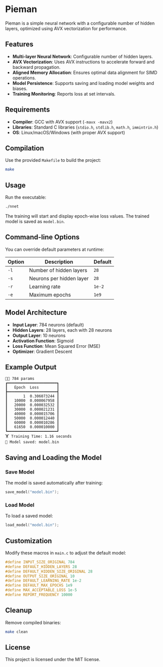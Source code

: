 # Pieman

Pieman is a simple neural network with a configurable number of hidden layers, 
optimized using AVX vectorization for performance. 

## Features

- **Multi-layer Neural Network**: Configurable number of hidden layers.
- **AVX Vectorization**: Uses AVX instructions to accelerate forward and backward propagation.
- **Aligned Memory Allocation**: Ensures optimal data alignment for SIMD operations.
- **Model Persistence**: Supports saving and loading model weights and biases.
- **Training Monitoring**: Reports loss at set intervals.

## Requirements

- **Compiler**: GCC with AVX support (`-mavx -mavx2`)
- **Libraries**: Standard C libraries (`stdio.h`, `stdlib.h`, `math.h`, `immintrin.h`)
- **OS**: Linux/macOS/Windows (with proper AVX support)

## Compilation

Use the provided `Makefile` to build the project:

```sh
make
```

## Usage

Run the executable:

```sh
./nnet
```

The training will start and display epoch-wise loss values. The trained model is saved as `model.bin`.

## Command-line Options

You can override default parameters at runtime:

| Option | Description | Default |
| ------ | ----------- | ------- |
| `-l`   | Number of hidden layers | `28` |
| `-s`   | Neurons per hidden layer | `28` |
| `-r`   | Learning rate | `1e-2` |
| `-e`   | Maximum epochs | `1e9` |

## Model Architecture

- **Input Layer**: 784 neurons (default)
- **Hidden Layers**: 28 layers, each with 28 neurons
- **Output Layer**: 10 neurons
- **Activation Function**: Sigmoid
- **Loss Function**: Mean Squared Error (MSE)
- **Optimizer**: Gradient Descent

## Example Output

```
👨‍🎓 784 params
┏━━━━━━━━━━━━━━━━━━━━━━┓
┃   Epoch  Loss        ┃
┣━━━━━━━━━━━━━━━━━━━━━━┫
┃       1  0.306073244 ┃
┃   10000  0.000067958 ┃
┃   20000  0.000032532 ┃
┃   30000  0.000021231 ┃
┃   40000  0.000015706 ┃
┃   50000  0.000012440 ┃
┃   60000  0.000010286 ┃
┃   61650  0.000010000 ┃
┗━━━━━━━━━━━━━━━━━━━━━━┛
🏋️ Training Time: 1.16 seconds
💾 Model saved: model.bin
```

## Saving and Loading the Model

### Save Model

The model is saved automatically after training:

```c
save_model("model.bin");
```

### Load Model

To load a saved model:

```c
load_model("model.bin");
```

## Customization

Modify these macros in `main.c` to adjust the default model:

```c
#define INPUT_SIZE_ORIGINAL 784
#define DEFAULT_HIDDEN_LAYERS 28
#define DEFAULT_HIDDEN_SIZE_ORIGINAL 28
#define OUTPUT_SIZE_ORIGINAL 10
#define DEFAULT_LEARNING_RATE 1e-2
#define DEFAULT_MAX_EPOCHS 1e9
#define MAX_ACCEPTABLE_LOSS 1e-5
#define REPORT_FREQUENCY 10000
```

## Cleanup

Remove compiled binaries:

```sh
make clean
```

## License

This project is licensed under the MIT license.
